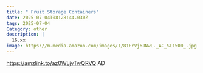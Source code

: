 ```yaml
---
title: " Fruit Storage Containers"
date: 2025-07-04T08:28:44.030Z
tags: 2025-07-04
Category: other
description: |
  16.xx
image: https://m.media-amazon.com/images/I/81FrVj6JNwL._AC_SL1500_.jpg
---
```

https://amzlink.to/az0WLjvTwQRVQ
AD